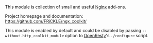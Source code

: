 <!---
    @title         Coolkit Nginx Module
    @creator       Yichun Zhang
    @created       2012-02-13 12:59 GMT
    @modifier      YichunZhang
    @modified      2013-09-30 07:00 GMT
    @changecount   3
--->

This module is collection of small and useful [Nginx](nginx/) add-ons.

Project homepage and documentation: https://github.com/FRiCKLE/ngx_coolkit/

This module is enabled by default and could be disabled by passing `--without-http_coolkit_module` option to [OpenResty](openresty/)'s `./configure` script.
